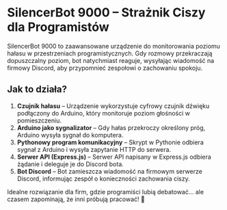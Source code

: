 # SilencerBot 9000 – Strażnik Ciszy dla Programistów

SilencerBot 9000 to zaawansowane urządzenie do monitorowania poziomu hałasu w przestrzeniach programistycznych. Gdy rozmowy przekraczają dopuszczalny poziom, bot natychmiast reaguje, wysyłając wiadomość na firmowy Discord, aby przypomnieć zespołowi o zachowaniu spokoju.

## Jak to działa?
1. **Czujnik hałasu** – Urządzenie wykorzystuje cyfrowy czujnik dźwięku podłączony do Arduino, który monitoruje poziom głośności w pomieszczeniu.
2. **Arduino jako sygnalizator** – Gdy hałas przekroczy określony próg, Arduino wysyła sygnał do komputera.
3. **Pythonowy program komunikacyjny** – Skrypt w Pythonie odbiera sygnał z Arduino i wysyła zapytanie HTTP do serwera.
4. **Serwer API (Express.js)** – Serwer API napisany w Express.js odbiera żądanie i deleguje je do Discord bota.
5. **Bot Discord** – Bot zamieszcza wiadomość na firmowym serwerze Discord, informując zespół o konieczności zachowania ciszy.

Idealne rozwiązanie dla firm, gdzie programiści lubią debatować… ale czasem zapominają, że inni próbują pracować! 🚀

